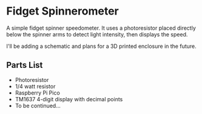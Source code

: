 # Fidget Spinnerometer

A simple fidget spinner speedometer. It uses a photoresistor placed directly below the spinner arms to detect light intensity, then displays the speed.

I'll be adding a schematic and plans for a 3D printed enclosure in the future.

## Parts List
- Photoresistor
- 1/4 watt resistor
- Raspberry Pi Pico
- TM1637 4-digit display with decimal points
- To be continued...
